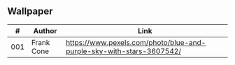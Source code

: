## Wallpaper

| # | Author | Link |
| - | ------ | ---- |
| 001 | Frank Cone | https://www.pexels.com/photo/blue-and-purple-sky-with-stars-3607542/ |
